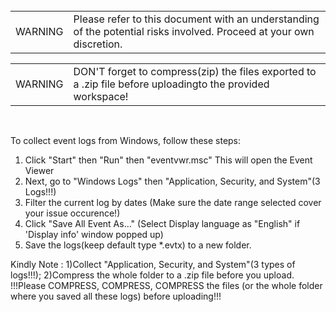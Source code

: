 <br>
<table>
<td>WARNING</td>
<td>Please refer to this document with an understanding of the potential risks involved. Proceed at your own discretion.</td>
</table>
<table>
<td>WARNING</td>
<td>DON'T forget to compress(zip) the files exported to a .zip file before uploadingto the provided workspace!</td>
</table>
</br>

To collect event logs from Windows, follow these steps:

1. Click "Start" then "Run" then "eventvwr.msc" This will open the Event Viewer
2. Next, go to "Windows Logs" then "Application, Security, and System"(3 Logs!!!)
3. Filter the current log by dates (Make sure the date range selected cover your issue occurence!)
4. Click "Save All Event As…" (Select Display language as "English" if 'Display info' window popped up)
5. Save the logs(keep default type *.evtx) to a new folder.

Kindly Note : 
1)Collect "Application, Security, and System"(3 types of logs!!!); 
2)Compress the whole folder to a .zip file before you upload.
!!!Please COMPRESS, COMPRESS, COMPRESS the files (or the whole folder where you saved all these logs) before uploading!!!
